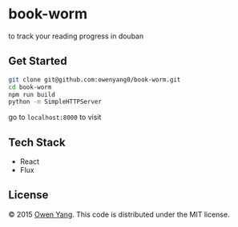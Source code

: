 # book-worm
to track your reading progress in douban

## Get Started
```bash
git clone git@github.com:owenyang0/book-worm.git
cd book-worm
npm run build
python -m SimpleHTTPServer
```
go to `localhost:8000` to visit

## Tech Stack
- React
- Flux

## License
© 2015 [Owen Yang](http://owenyang0.github.io). This code is distributed under the MIT license.